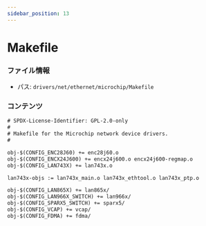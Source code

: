 ```yaml
---
sidebar_position: 13
---
```

# Makefile

### ファイル情報

- パス: `drivers/net/ethernet/microchip/Makefile`

### コンテンツ

```txt
# SPDX-License-Identifier: GPL-2.0-only
#
# Makefile for the Microchip network device drivers.
#

obj-$(CONFIG_ENC28J60) += enc28j60.o
obj-$(CONFIG_ENCX24J600) += encx24j600.o encx24j600-regmap.o
obj-$(CONFIG_LAN743X) += lan743x.o

lan743x-objs := lan743x_main.o lan743x_ethtool.o lan743x_ptp.o

obj-$(CONFIG_LAN865X) += lan865x/
obj-$(CONFIG_LAN966X_SWITCH) += lan966x/
obj-$(CONFIG_SPARX5_SWITCH) += sparx5/
obj-$(CONFIG_VCAP) += vcap/
obj-$(CONFIG_FDMA) += fdma/

```
